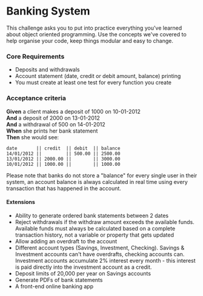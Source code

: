# Banking System

This challenge asks you to put into practice everything you've learned about object oriented programming. Use the concepts we've covered to help organise your code, keep things modular and easy to change.

### Core Requirements

- Deposits and withdrawals
- Account statement (date, credit or debit amount, balance) printing
- You must create at least one test for every function you create

### Acceptance criteria

**Given** a client makes a deposit of 1000 on 10-01-2012  
**And** a deposit of 2000 on 13-01-2012  
**And** a withdrawal of 500 on 14-01-2012  
**When** she prints her bank statement  
**Then** she would see:

```
date       || credit  || debit  || balance
14/01/2012 ||         || 500.00 || 2500.00
13/01/2012 || 2000.00 ||        || 3000.00
10/01/2012 || 1000.00 ||        || 1000.00
```

Please note that banks do not store a "balance" for every single user in their system, an account balance is always calculated in real time using every transaction that has happened in the account.

#### Extensions
- Ability to generate ordered bank statements between 2 dates
- Reject withdrawals if the withdraw amount exceeds the available funds. Available funds must always be calculated based on a complete transaction history, not a variable or property that gets updated
- Allow adding an overdraft to the account
- Different account types (Savings, Investment, Checking). Savings & Investment accounts can't have overdrafts, checking accounts can. Investment accounts accumulate 2% interest every month - this interest is paid directly into the investment account as a credit.
- Deposit limits of 20,000 per year on Savings accounts
- Generate PDFs of bank statements
- A front-end online banking app
